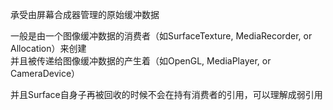 承受由屏幕合成器管理的原始缓冲数据  

一般是由一个图像缓冲数据的消费者（如SurfaceTexture, MediaRecorder, or Allocation）来创建  
并且被传递给图像缓冲数据的产生着（如OpenGL, MediaPlayer, or CameraDevice）

并且Surface自身子再被回收的时候不会在持有消费者的引用，可以理解成弱引用  
